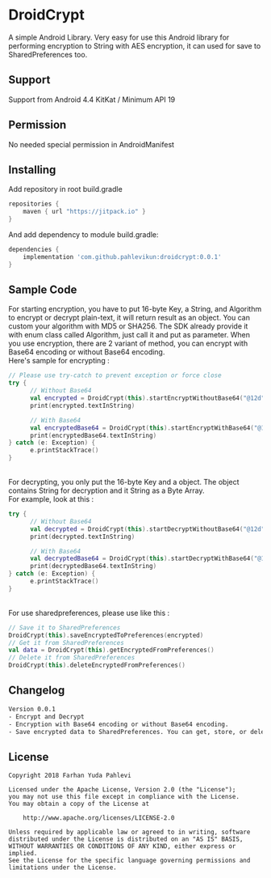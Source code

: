 # DroidCrypt
A simple Android Library. Very easy for use this Android library for performing encryption to String with AES encryption, it can used for save to SharedPreferences too.

## Support 
Support from Android 4.4 KitKat / Minimum API 19

## Permission 
No needed special permission in AndroidManifest

## Installing 
Add repository in root build.gradle
```gradle
repositories {
    maven { url "https://jitpack.io" }
}
```
And add dependency to module build.gradle:
```gradle
dependencies {
    implementation 'com.github.pahlevikun:droidcrypt:0.0.1'
}
```

## Sample Code 
For starting encryption, you have to put 16-byte Key, a String, and Algorithm to encrypt or decrypt plain-text, 
it will return result as an object. You can custom your algorithm with MD5 or SHA256. 
The SDK already provide it with enum class called Algorithm, just call it and put as parameter. When you use encryption,
there are 2 variant of method, you can encrypt with Base64 encoding or without Base64 encoding.
<br>Here's sample for encrypting :
```kotlin
// Please use try-catch to prevent exception or force close
try {
      // Without Base64
      val encrypted = DroidCrypt(this).startEncryptWithoutBase64("@12d", Algorithm.MD5.type, "MAKAN")
      print(encrypted.textInString)

      // With Base64
      val encryptedBase64 = DroidCrypt(this).startEncryptWithBase64("@12d", Algorithm.MD5.type, "MAKAN")
      print(encryptedBase64.textInString)
} catch (e: Exception) {
      e.printStackTrace()
}
```
<br>For decrypting, you only put the 16-byte Key and a object. The object contains String for decryption and it String as a Byte Array.
<br>For example, look at this :
```kotlin
try {
      // Without Base64
      val decrypted = DroidCrypt(this).startDecryptWithoutBase64("@12d", Algorithm.MD5.type, encrypted)
      print(decrypted.textInString)

      // With Base64
      val decryptedBase64 = DroidCrypt(this).startDecryptWithBase64("@12d", Algorithm.MD5.type, encryptedBase64)
      print(decryptedBase64.textInString)
} catch (e: Exception) {
      e.printStackTrace()
}
```
<br>For use sharedpreferences, please use like this :
```kotlin
// Save it to SharedPreferences
DroidCrypt(this).saveEncryptedToPreferences(encrypted)
// Get it from SharedPreferences
val data = DroidCrypt(this).getEncryptedFromPreferences()
// Delete it from SharedPreferences
DroidCrypt(this).deleteEncryptedFromPreferences()
```
## Changelog
```changelog
Version 0.0.1
- Encrypt and Decrypt
- Encryption with Base64 encoding or without Base64 encoding.
- Save encrypted data to SharedPreferences. You can get, store, or delete it.
```

## License
```
Copyright 2018 Farhan Yuda Pahlevi

Licensed under the Apache License, Version 2.0 (the "License");
you may not use this file except in compliance with the License.
You may obtain a copy of the License at

    http://www.apache.org/licenses/LICENSE-2.0

Unless required by applicable law or agreed to in writing, software
distributed under the License is distributed on an "AS IS" BASIS,
WITHOUT WARRANTIES OR CONDITIONS OF ANY KIND, either express or implied.
See the License for the specific language governing permissions and
limitations under the License.
```
